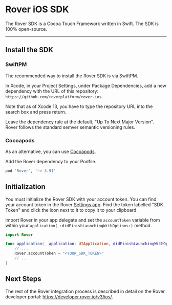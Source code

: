 # Rover iOS SDK

The Rover SDK is a Cocoa Touch Framework written in Swift. The SDK is 100% open-source.

---

## Install the SDK

### SwiftPM

The recommended way to install the Rover SDK is via SwiftPM.

In Xcode, in your Project Settings, under Package Dependencies, add a new dependency with the URL of this repository: `https://github.com/roverplatform/rover-ios`.

Note that as of Xcode 13, you have to type the repository URL into the search box and press return.

Leave the dependency rule at the default, "Up To Next Major Version".  Rover follows the standard semver semantic versioning rules.

### Cocoapods

As an alternative, you can use [Cocoapods](http://cocoapods.org/).

Add the Rover dependency to your Podfile.

```ruby
pod 'Rover', '~> 3.91'
```

## Initialization

You must initialize the Rover SDK with your account token. You can find your account token in the Rover [Settings app](https://app.rover.io/settings). Find the token labelled "SDK Token" and click the icon next to it to copy it to your clipboard.

Import Rover in your app delegate and set the `accountToken` variable from within your `application(_:didFinishLaunchingWithOptions:)` method.

```swift
import Rover

func application(_ application: UIApplication, didFinishLaunchingWithOptions launchOptions: [UIApplication.LaunchOptionsKey: Any]?) -> Bool {
    // ...
    Rover.accountToken = "<YOUR_SDK_TOKEN>"
    // ...
}
```

## Next Steps

The rest of the Rover integration process is described in detail on the Rover developer portal: https://developer.rover.io/v3/ios/.
